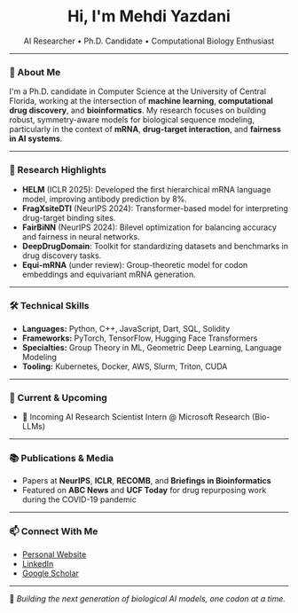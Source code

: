 <h1 align="center">Hi, I'm Mehdi Yazdani</h1>
<p align="center">
AI Researcher • Ph.D. Candidate • Computational Biology Enthusiast
</p>

---

### 🧬 About Me

I'm a Ph.D. candidate in Computer Science at the University of Central Florida, working at the intersection of **machine learning**, **computational drug discovery**, and **bioinformatics**. My research focuses on building robust, symmetry-aware models for biological sequence modeling, particularly in the context of **mRNA**, **drug-target interaction**, and **fairness in AI systems**.

---

### 🧪 Research Highlights

- **HELM** (ICLR 2025): Developed the first hierarchical mRNA language model, improving antibody prediction by 8%.
- **FragXsiteDTI** (NeurIPS 2024): Transformer-based model for interpreting drug-target binding sites.
- **FairBiNN** (NeurIPS 2024): Bilevel optimization for balancing accuracy and fairness in neural networks.
- **DeepDrugDomain**: Toolkit for standardizing datasets and benchmarks in drug discovery tasks.
- **Equi-mRNA** (under review): Group-theoretic model for codon embeddings and equivariant mRNA generation.

---

### 🛠️ Technical Skills

- **Languages:** Python, C++, JavaScript, Dart, SQL, Solidity  
- **Frameworks:** PyTorch, TensorFlow, Hugging Face Transformers  
- **Specialties:** Group Theory in ML, Geometric Deep Learning, Language Modeling  
- **Tooling:** Kubernetes, Docker, AWS, Slurm, Triton, CUDA

---

### 📍 Current & Upcoming

- 💼 Incoming AI Research Scientist Intern @ Microsoft Research (Bio-LLMs)
  
---

### 📚 Publications & Media

- Papers at **NeurIPS**, **ICLR**, **RECOMB**, and **Briefings in Bioinformatics**  
- Featured on **ABC News** and **UCF Today** for drug repurposing work during the COVID-19 pandemic

---

### 📫 Connect With Me

- [Personal Website](https://yazdanimehdi.com)  
- [LinkedIn](https://linkedin.com/in/yazdanimehdi)  
- [Google Scholar](https://scholar.google.com/citations?user=iLu_fEcAAAAJ&hl=en)
---

🧠 *Building the next generation of biological AI models, one codon at a time.*

